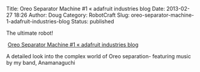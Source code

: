 Title: Oreo Separator Machine #1 « adafruit industries blog
Date: 2013-02-27 18:26
Author: Doug
Category: RobotCraft
Slug: oreo-separator-machine-1-adafruit-industries-blog
Status: published

The ultimate robot!

 [Oreo Separator Machine #1 « adafruit industries blog](http://www.adafruit.com/blog/2013/02/27/oreo-separator-machine-1/)

A detailed look into the complex world of Oreo separation- featuring music by my band, Anamanaguchi
